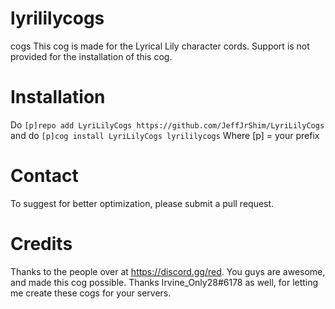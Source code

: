 # lyrililycogs
 cogs
 This cog is made for the Lyrical Lily character cords. Support is not provided for the installation of this cog. 

# Installation
Do ```[p]repo add LyriLilyCogs https://github.com/JeffJrShim/LyriLilyCogs``` and do ```[p]cog install LyriLilyCogs lyrililycogs``` Where [p] = your prefix

# Contact
To suggest for better optimization, please submit a pull request. 

# Credits
Thanks to the people over at https://discord.gg/red. You guys are awesome, and made this cog possible. Thanks Irvine_Only28#6178 as well, for letting me create these cogs for your servers. 
